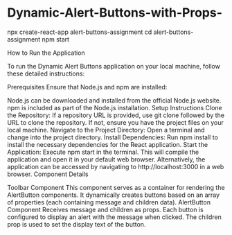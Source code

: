 # Dynamic-Alert-Buttons-with-Props-

npx create-react-app alert-buttons-assignment
cd alert-buttons-assignment
npm start

How to Run the Application

To run the Dynamic Alert Buttons application on your local machine, follow these detailed instructions:

Prerequisites
Ensure that Node.js and npm are installed:

Node.js can be downloaded and installed from the official Node.js website.
npm is included as part of the Node.js installation.
Setup Instructions
Clone the Repository:
If a repository URL is provided, use git clone followed by the URL to clone the repository.
If not, ensure you have the project files on your local machine.
Navigate to the Project Directory:
Open a terminal and change into the project directory.
Install Dependencies:
Run npm install to install the necessary dependencies for the React application.
Start the Application:
Execute npm start in the terminal. This will compile the application and open it in your default web browser.
Alternatively, the application can be accessed by navigating to http://localhost:3000 in a web browser.
Component Details

Toolbar Component
This component serves as a container for rendering the AlertButton components.
It dynamically creates buttons based on an array of properties (each containing message and children data).
AlertButton Component
Receives message and children as props.
Each button is configured to display an alert with the message when clicked.
The children prop is used to set the display text of the button.
